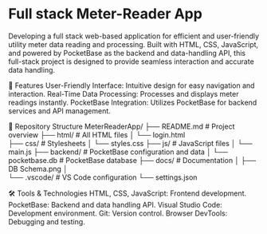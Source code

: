 # Full stack Meter-Reader App

Developing a full stack web-based application for efficient and user-friendly utility meter data reading and processing. 
Built with HTML, CSS, JavaScript, and powered by PocketBase as the backend and data-handling API, this full-stack project is designed to provide seamless interaction and accurate data handling.

🚀 Features
User-Friendly Interface: Intuitive design for easy navigation and interaction.
Real-Time Data Processing: Processes and displays meter readings instantly.
PocketBase Integration: Utilizes PocketBase for backend services and API management.

📂 Repository Structure
MeterReaderApp/
├── README.md         # Project overview
├── html/             # All HTML files
│   └── login.html    
├── css/              # Stylesheets
│   └── styles.css
├── js/               # JavaScript files
│   └── main.js
├── backend/          # PocketBase configuration and data
│   └── pocketbase.db # PocketBase database
├── docs/             # Documentation
│   ├── DB Schema.png
│   
└── .vscode/          # VS Code configuration
    └── settings.json

🛠️ Tools & Technologies
HTML, CSS, JavaScript: Frontend development.
PocketBase: Backend and data handling API.
Visual Studio Code: Development environment.
Git: Version control.
Browser DevTools: Debugging and testing.
